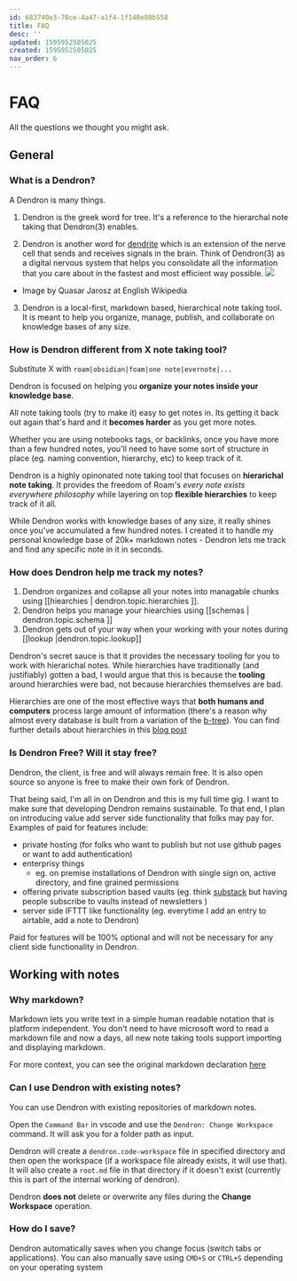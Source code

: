 ```yaml
---
id: 683740e3-70ce-4a47-a1f4-1f140e80b558
title: FAQ
desc: ''
updated: 1595952505025
created: 1595952505025
nav_order: 6
---
```

# FAQ

All the questions we thought you might ask. 

## General

### What is a Dendron?

A Dendron is many things. 

1. Dendron is the greek word for tree. It's a reference to the hierarchal note taking that Dendron(3) enables. 

2. Dendron is another word for [dendrite](https://en.wikipedia.org/wiki/Dendrite) which is an extension of the nerve cell that sends and receives signals in the brain. Think of Dendron(3) as a digital nervous system that helps you consolidate all the information that you care about in the fastest and most efficient way possible.
    ![](https://upload.wikimedia.org/wikipedia/commons/thumb/b/bc/Neuron_Hand-tuned.svg/2880px-Neuron_Hand-tuned.svg.png)
- Image by Quasar Jarosz at English Wikipedia

3. Dendron is a local-first, markdown based, hierarchical note taking tool. It is meant to help you organize, manage, publish, and collaborate on knowledge bases of any size.

### How is Dendron different from X note taking tool?

Substitute X with `roam|obsidian|foam|one note|evernote|...`

Dendron is focused on helping you **organize your notes inside your knowledge base**.

All note taking tools (try to make it) easy to get notes in. Its getting it back out again that's hard and it **becomes harder** as you get more notes.

Whether you are using notebooks tags, or backlinks, once you have more than a few hundred notes, you'll need to have some sort of structure in place (eg. naming convention, hierarchy, etc) to keep track of it. 

Dendron is a highly opinonated note taking tool that focuses on **hierarichal note taking**. It provides the freedom of Roam's *every note exists everywhere philosophy* while layering on top **flexible hierarchies** to keep track of it all. 

While Dendron works with knowledge bases of any size, it really shines once you've accumulated a few hundred notes. I created it to handle my personal knowledge base of 20k+ markdown notes - Dendron lets me track and find any specific note in it in seconds.

### How does Dendron help me track my notes?

1. Dendron organizes and collapse all your  notes into managable chunks using [[hiearchies | dendron.topic.hierarchies ]].
2. Dendron helps you manage your hiearchies using [[schemas | dendron.topic.schema ]]
3. Dendron gets out of your way when your working with your notes during [[lookup |dendron.topic.lookup]]

Dendron's secret sauce is that it provides the necessary tooling for you to work with hierarichal notes. While hierarchies have traditionally (and justifiably) gotten a bad, I would argue that this is because the **tooling** around hierarchies were bad, not because hierarchies themselves are bad. 

Hierarchies are one of the most effective ways that **both humans and computers** process large amount of information (there's a reason why almost every database is built from a variation of the [b-tree](https://en.wikipedia.org/wiki/B-tree)). You can find further details about hierarchies in this [blog post](https://www.kevinslin.com/notes/e1455752-b052-4212-ac6e-cc054659f2bb.html.)

### Is Dendron Free? Will it stay free?

Dendron, the client, is free and will always remain free. It is also open source so anyone is free to make their own fork of Dendron.

That being said, I'm all in on Dendron and this is my full time gig. I want to make sure that developing Dendron remains sustainable. To that end, I plan on introducing value add server side functionality that folks may pay for. Examples of paid for features include: 

- private hosting (for folks who want to publish but not use github pages or want to add authentication)
- enterprisy things 
    - eg. on premise installations of Dendron with single sign on, active directory, and fine grained permissions
- offering private subscription based vaults (eg. think [substack](https://substack.com) but having people subscribe to vaults instead of newsletters )
- server side IFTTT like functionality (eg. everytime I add an entry to airtable, add a note to Dendron)

Paid for features will be 100% optional and will not be necessary for any client side functionality in Dendron.

## Working with notes

### Why markdown?

Markdown lets you write text in a simple human readable notation that is platform independent. You don't need to have microsoft word to read a markdown file and now a days, all new note taking tools support importing and displaying markdown.

For more context, you can see the original markdown declaration [here]( https://daringfireball.net/projects/markdown/) 

### Can I use Dendron with existing notes?

You can use Dendron with existing repositories of markdown notes.

Open the `Command Bar` in vscode and use the `Dendron: Change Workspace` command. It will ask you for a folder path as input.

Dendron will create a `dendron.code-workspace` file in specified directory and then open the workspace (if a workspace file already exists, it will use that). It will also create a `root.md` file in that directory if it doesn't exist (currently this is part of the internal working of dendron).

Dendron **does not** delete or overwrite any files during the **Change Workspace** operation.

### How do I save?

Dendron automatically saves when you change focus (switch tabs or applications). You can also manually save using `CMD+S` or `CTRL+S` depending on your operating system
